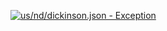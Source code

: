 [![us/nd/dickinson.json - Exception](https://img.shields.io/badge/us/nd/dickinson.json-Exception-red)](https://github.com/openaddresses/openaddresses/tree/master/sources/us/nd/dickinson.json)
